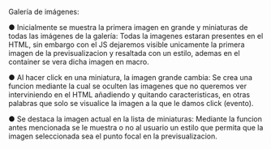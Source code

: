 Galería de imágenes:

● Inicialmente se muestra la primera imagen en grande y miniaturas de todas las
imágenes de la galería:
Todas la imagenes estaran presentes en el HTML, sin embargo con el JS dejaremos visible unicamente la primera imagen de la previsualizacion y resaltada con un estilo, ademas en el container se vera dicha imagen en macro.

● Al hacer click en una miniatura, la imagen grande cambia:
Se crea una funcion mediante la cual se oculten las imagenes que no queremos ver interviniendo en el HTML añadiendo y quitando caracteristicas, en otras palabras que solo se visualice la imagen a la que le damos click (evento).

● Se destaca la imagen actual en la lista de miniaturas:
Mediante la funcion antes mencionada se le muestra o no al usuario un estilo que permita que la imagen seleccionada sea el punto focal en la previsualizacion.